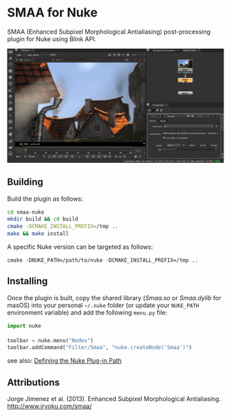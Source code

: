 # SMAA for Nuke

SMAA (Enhanced Subpixel Morphological Antialiasing) post-processing plugin for 
Nuke using Blink API.

![SMAA Node in Nuke](resource/images/smaa-nuke.gif)

## Building

Build the plugin as follows:

```bash
cd smaa-nuke
mkdir build && cd build
cmake -DCMAKE_INSTALL_PREFIX=/tmp ..
make && make install
```

A specific Nuke version can be targeted as follows:

 ```
cmake -DNUKE_PATH=/path/to/nuke -DCMAKE_INSTALL_PREFIX=/tmp ..
 ```

## Installing

Once the plugin is built, copy the shared library (*Smaa.so* or *Smaa.dylib* for 
masOS) into your personal `~/.nuke` folder (or update your `NUKE_PATH` 
environment variable) and add the following `menu.py` file:

```python
import nuke

toolbar = nuke.menu("Nodes")
toolbar.addCommand("Filter/Smaa", "nuke.createNode('Smaa')")
```

see also: [Defining the Nuke Plug-in Path](https://learn.foundry.com/nuke/content/comp_environment/configuring_nuke/defining_nuke_plugin_path.html)

## Attributions

Jorge Jimenez et al. (2013). Enhanced Subpixel Morphological Antialiasing.
http://www.iryoku.com/smaa/
